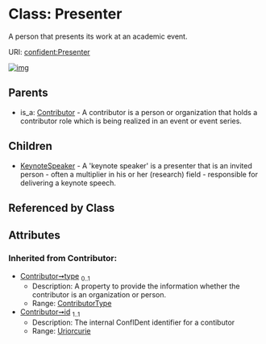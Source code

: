 
# Class: Presenter


A person that presents its work at an academic event.

URI: [confident:Presenter](https://raw.githubusercontent.com/TIBHannover/ConfIDent_schema/main/src/linkml/confident_schema.yaml#Presenter)


[![img](https://yuml.me/diagram/nofunky;dir:TB/class/[Presenter&#124;type(i):ContributorType%20%3F;id(i):uriorcurie;name(i):string%20%3F]^-[KeynoteSpeaker],[Contributor]^-[Presenter],[KeynoteSpeaker],[ExternalIdentifier],[Contributor])](https://yuml.me/diagram/nofunky;dir:TB/class/[Presenter&#124;type(i):ContributorType%20%3F;id(i):uriorcurie;name(i):string%20%3F]^-[KeynoteSpeaker],[Contributor]^-[Presenter],[KeynoteSpeaker],[ExternalIdentifier],[Contributor])

## Parents

 *  is_a: [Contributor](Contributor.md) - A contributor is a person or organization that holds a contributor role which is being realized in an event or event series.

## Children

 * [KeynoteSpeaker](KeynoteSpeaker.md) - A 'keynote speaker' is a presenter that is an invited person - often a multiplier in his or her (research) field - responsible for delivering a keynote speech.

## Referenced by Class


## Attributes


### Inherited from Contributor:

 * [Contributor➞type](Contributor_type.md)  <sub>0..1</sub>
     * Description: A property to provide the information whether the contributor is an organization or person.
     * Range: [ContributorType](ContributorType.md)
 * [Contributor➞id](Contributor_id.md)  <sub>1..1</sub>
     * Description: The internal ConfIDent identifier for a contibutor
     * Range: [Uriorcurie](types/Uriorcurie.md)
